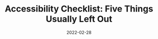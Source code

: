 ---
date: 2022-02-28
draft: true
publisher: uxdesigncc
tags:
  - accessibility
  - checklists
target_url: https://uxdesign.cc/accessibility-checklist-five-things-usually-left-out-of-most-others-9d4c072a9542
title: "Accessibility Checklist: Five Things Usually Left Out"
---
